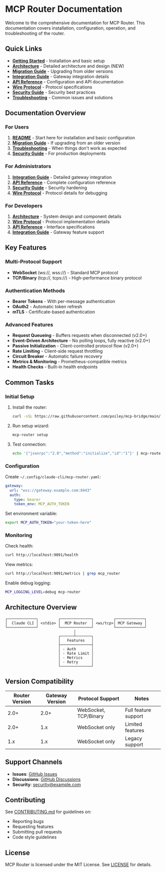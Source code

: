 # MCP Router Documentation

Welcome to the comprehensive documentation for MCP Router. This documentation covers installation, configuration, operation, and troubleshooting of the router.

## Quick Links

- **[Getting Started](../README.md)** - Installation and basic setup
- **[Architecture](ARCHITECTURE.md)** - Detailed architecture and design (NEW)
- **[Migration Guide](MIGRATION.md)** - Upgrading from older versions
- **[Integration Guide](INTEGRATION.md)** - Gateway integration details
- **[API Reference](API.md)** - Configuration and API documentation
- **[Wire Protocol](WIRE_PROTOCOL.md)** - Protocol specifications
- **[Security Guide](SECURITY.md)** - Security best practices
- **[Troubleshooting](TROUBLESHOOTING.md)** - Common issues and solutions

## Documentation Overview

### For Users

1. **[README](../README.md)** - Start here for installation and basic configuration
2. **[Migration Guide](MIGRATION.md)** - If upgrading from an older version
3. **[Troubleshooting](TROUBLESHOOTING.md)** - When things don't work as expected
4. **[Security Guide](SECURITY.md)** - For production deployments

### For Administrators

1. **[Integration Guide](INTEGRATION.md)** - Detailed gateway integration
2. **[API Reference](API.md)** - Complete configuration reference
3. **[Security Guide](SECURITY.md)** - Security hardening
4. **[Wire Protocol](WIRE_PROTOCOL.md)** - Protocol details for debugging

### For Developers

1. **[Architecture](ARCHITECTURE.md)** - System design and component details
2. **[Wire Protocol](WIRE_PROTOCOL.md)** - Protocol implementation details
3. **[API Reference](API.md)** - Interface specifications
4. **[Integration Guide](INTEGRATION.md)** - Gateway feature support

## Key Features

### Multi-Protocol Support
- **WebSocket** (ws://, wss://) - Standard MCP protocol
- **TCP/Binary** (tcp://, tcps://) - High-performance binary protocol

### Authentication Methods
- **Bearer Tokens** - With per-message authentication
- **OAuth2** - Automatic token refresh
- **mTLS** - Certificate-based authentication

### Advanced Features
- **Request Queueing** - Buffers requests when disconnected (v2.0+)
- **Event-Driven Architecture** - No polling loops, fully reactive (v2.0+)
- **Passive Initialization** - Client-controlled protocol flow (v2.0+)
- **Rate Limiting** - Client-side request throttling
- **Circuit Breaker** - Automatic failure recovery
- **Metrics & Monitoring** - Prometheus-compatible metrics
- **Health Checks** - Built-in health endpoints

## Common Tasks

### Initial Setup

1. Install the router:
   ```bash
   curl -sSL https://raw.githubusercontent.com/poiley/mcp-bridge/main/services/router/install.sh | bash
   ```

2. Run setup wizard:
   ```bash
   mcp-router setup
   ```

3. Test connection:
   ```bash
   echo '{"jsonrpc":"2.0","method":"initialize","id":"1"}' | mcp-router
   ```

### Configuration

Create `~/.config/claude-cli/mcp-router.yaml`:

```yaml
gateway:
  url: "wss://gateway.example.com:8443"
  auth:
    type: bearer
    token_env: MCP_AUTH_TOKEN
```

Set environment variable:
```bash
export MCP_AUTH_TOKEN="your-token-here"
```

### Monitoring

Check health:
```bash
curl http://localhost:9091/health
```

View metrics:
```bash
curl http://localhost:9091/metrics | grep mcp_router
```

Enable debug logging:
```bash
MCP_LOGGING_LEVEL=debug mcp-router
```

## Architecture Overview

```
┌─────────────┐         ┌──────────────┐         ┌─────────────┐
│  Claude CLI │ <stdio> │  MCP Router  │ <ws/tcp>│ MCP Gateway │
└─────────────┘         └──────────────┘         └─────────────┘
                               │
                        ┌──────┴───────┐
                        │   Features   │
                        ├──────────────┤
                        │ - Auth       │
                        │ - Rate Limit │
                        │ - Metrics    │
                        │ - Retry      │
                        └──────────────┘
```

## Version Compatibility

| Router Version | Gateway Version | Protocol Support | Notes |
|----------------|-----------------|------------------|-------|
| 2.0+ | 2.0+ | WebSocket, TCP/Binary | Full feature support |
| 2.0+ | 1.x | WebSocket only | Limited features |
| 1.x | 1.x | WebSocket only | Legacy support |

## Support Channels

- **Issues**: [GitHub Issues](https://github.com/anthropics/mcp/issues)
- **Discussions**: [GitHub Discussions](https://github.com/anthropics/mcp/discussions)
- **Security**: security@example.com

## Contributing

See [CONTRIBUTING.md](../CONTRIBUTING.md) for guidelines on:
- Reporting bugs
- Requesting features
- Submitting pull requests
- Code style guidelines

## License

MCP Router is licensed under the MIT License. See [LICENSE](../LICENSE) for details.